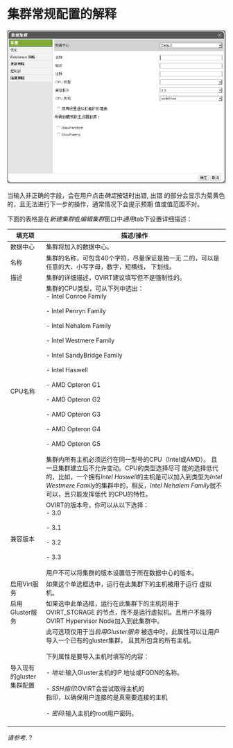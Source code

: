 # 集群常规配置的解释

![新建集群窗口](../images/EayunOS_New_Cluster_Window.png)

当输入非正确的字段，会在用户点击*确定*按钮时出错, 出错
的部分会显示为菊黄色的，且无法进行下一步的操作，通常情况下会提示预期
值或值范围不对。

下面的表格是在*新建集群*或*编辑集群*窗口中*通用*tab下设置详细描述：

|填充项|描述/操作|
|------|---------|
|数据中心|集群将加入的数据中心。|
|名称|集群的名称，可包含40个字符，尽量保证是独一无 二的，可以是任意的大、小写字母，数字，短横线， 下划线。|
|描述|集群的详细描述，OVIRT建议填写但不是强制性的。|
|CPU名称|集群的CPU类型，可从下列中选出：<br/>-   Intel Conroe Family<br/><br/>-   Intel Penryn Family<br/><br/>-   Intel Nehalem Family<br/><br/>-   Intel Westmere Family<br/><br/>-   Intel SandyBridge Family<br/><br/>-   Intel Haswell<br/><br/>-   AMD Opteron G1<br/><br/>-   AMD Opteron G2<br/><br/>-   AMD Opteron G3<br/><br/>-   AMD Opteron G4<br/><br/>-   AMD Opteron G5<br/><br/>集群内所有主机必须运行在同一型号的CPU（Intel或AMD）。 且一旦集群建立后不允许变动。CPU的类型选择尽可 能的选择低代的，比如，一个拥有*Intel Haswell*的主机是可以加入到类型为*Intel Westmere Family*的集群中的，相反，*Intel Nehalem Family*就不可以，且只能发挥低代 的CPU的特性。|
|兼容版本|OVIRT的版本号，你可以从以下选择：<br/>-   3.0<br/><br/>-   3.1<br/><br/>-   3.2<br/><br/>-   3.3<br/><br/>用户不可以将集群的版本设置低于所在数据中心的版本。|
|启用Virt服务|如果这个单选框选中，运行在此集群下的主机被用于运行 虚拟机。|
|启用Gluster服务|如果选中此单选框，运行在此集群下的主机将用于OVIRT\_STORAGE 的节点，而不是运行虚拟机。且用户不能将OVIRT Hypervisor Node加入到此集群中。|
|导入现有的gluster集群配置|此可选项仅用于当*启用Gluster服务* 被选中时，此属性可以让用户导入一个已有的gluster集群， 且其所包含的所有主机。<br/><br/>下列属性是要导入主机时填写的内容：<br/><br/>-   *地址*:输入Gluster主机的IP 地址或FQDN的名称。<br/><br/>-   *SSH指印*:OVIRT会尝试取得主机的<br/>    指印，以确保用户连接的是真需要连接的主机<br/><br/>-   *密码*:输入主机的root用户密码。<br/><br/>|

*请参考*.
?

